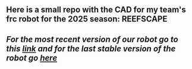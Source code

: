## Here is a small repo with the CAD for my team's frc robot for the 2025 season: REEFSCAPE
## *For the most recent version of our robot go to this [link](https://cad.onshape.com/documents/cdc3978321efdb5dcb446a2b/w/0f0602424b712746faa06eb0/e/d91bac0954e2d5ce725f021e?renderMode=0&uiState=679d662d7e1aa210efff04dc) and for the last stable version of the robot go [here](https://cad.onshape.com/documents/058f0a36f71093792b5c362c/w/c4a1d804ab102f9452c2fd37/e/4a84cd70993b39eb78c2ef63)*
